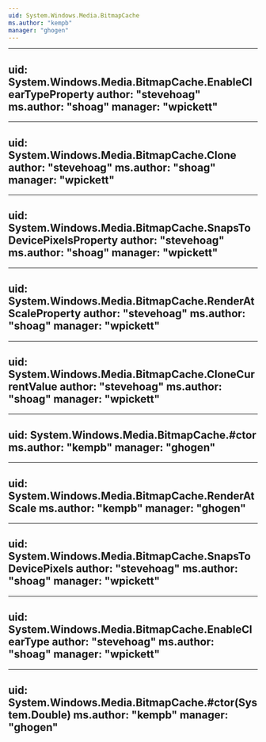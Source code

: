 ```yaml
---
uid: System.Windows.Media.BitmapCache
ms.author: "kempb"
manager: "ghogen"
---
```


---
uid: System.Windows.Media.BitmapCache.EnableClearTypeProperty
author: "stevehoag"
ms.author: "shoag"
manager: "wpickett"
---

---
uid: System.Windows.Media.BitmapCache.Clone
author: "stevehoag"
ms.author: "shoag"
manager: "wpickett"
---

---
uid: System.Windows.Media.BitmapCache.SnapsToDevicePixelsProperty
author: "stevehoag"
ms.author: "shoag"
manager: "wpickett"
---

---
uid: System.Windows.Media.BitmapCache.RenderAtScaleProperty
author: "stevehoag"
ms.author: "shoag"
manager: "wpickett"
---

---
uid: System.Windows.Media.BitmapCache.CloneCurrentValue
author: "stevehoag"
ms.author: "shoag"
manager: "wpickett"
---

---
uid: System.Windows.Media.BitmapCache.#ctor
ms.author: "kempb"
manager: "ghogen"
---

---
uid: System.Windows.Media.BitmapCache.RenderAtScale
ms.author: "kempb"
manager: "ghogen"
---

---
uid: System.Windows.Media.BitmapCache.SnapsToDevicePixels
author: "stevehoag"
ms.author: "shoag"
manager: "wpickett"
---

---
uid: System.Windows.Media.BitmapCache.EnableClearType
author: "stevehoag"
ms.author: "shoag"
manager: "wpickett"
---

---
uid: System.Windows.Media.BitmapCache.#ctor(System.Double)
ms.author: "kempb"
manager: "ghogen"
---
